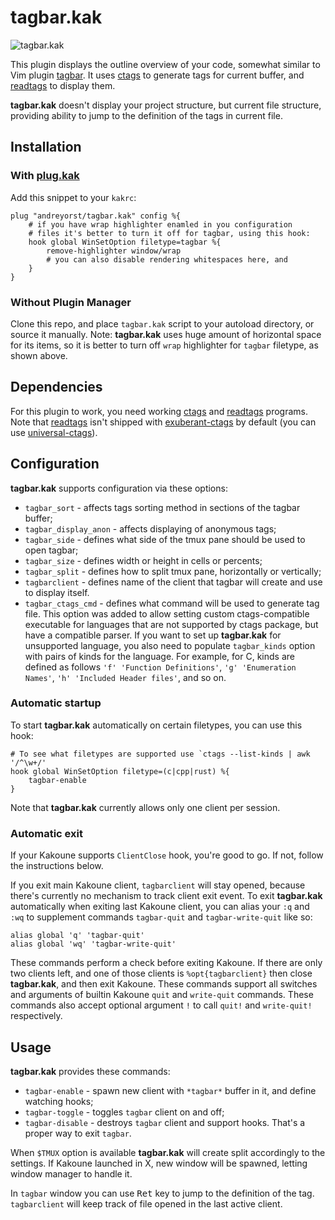 # tagbar.kak

![tagbar.kak](https://user-images.githubusercontent.com/19470159/52857326-e109f800-3137-11e9-8341-8993cfd42d6a.png)

This plugin displays the outline overview  of your code, somewhat similar to Vim
plugin [tagbar][1]. It uses [ctags][2] to  generate tags for current buffer, and
[readtags][3] to display them.

**tagbar.kak** doesn't display  your project structure, but  current file structure,
providing ability to jump to the definition of the tags in current file.

## Installation

### With [plug.kak][4]
Add this snippet to your `kakrc`:

```kak
plug "andreyorst/tagbar.kak" config %{
    # if you have wrap highlighter enamled in you configuration
    # files it's better to turn it off for tagbar, using this hook:
    hook global WinSetOption filetype=tagbar %{
        remove-highlighter window/wrap
        # you can also disable rendering whitespaces here, and
    }
}
```

### Without Plugin Manager
Clone this repo, and place `tagbar.kak` script to your autoload directory, or
source it manually. Note: **tagbar.kak** uses huge amount of horizontal space
for its items, so it is better to turn off `wrap` highlighter for `tagbar`
filetype, as shown above.

## Dependencies
For this plugin to work, you need working [ctags][2] and [readtags][3] programs.
Note that [readtags][3] isn't shipped with [exuberant-ctags][2] by default (you
can use [universal-ctags][5]).


## Configuration
**tagbar.kak** supports configuration via these options:
- `tagbar_sort` - affects tags sorting method in sections of the tagbar buffer;
- `tagbar_display_anon` - affects displaying of anonymous tags;
- `tagbar_side` - defines what side of the tmux pane should be used to open tagbar;
- `tagbar_size` - defines width or height in cells or percents;
- `tagbar_split` - defines how to split tmux pane, horizontally or vertically;
- `tagbarclient` - defines name of the client that tagbar will create and use to
  display itself.
- `tagbar_ctags_cmd` - defines what command will be used to generate tag
  file. This option was added to allow setting custom ctags-compatible
  executable for languages that are not supported by ctags package, but have a
  compatible parser. If you want to set up **tagbar.kak** for unsupported
  language, you also need to populate `tagbar_kinds` option with pairs of kinds
  for the language. For example, for C, kinds are defined as follows `'f'
  'Function Definitions'`, `'g' 'Enumeration Names'`, `'h' 'Included Header
  files'`, and so on.

### Automatic startup
To start **tagbar.kak** automatically on certain filetypes, you can use this hook:

```kak
# To see what filetypes are supported use `ctags --list-kinds | awk '/^\w+/'
hook global WinSetOption filetype=(c|cpp|rust) %{
    tagbar-enable
}
```

Note that **tagbar.kak** currently allows only one client per session.

### Automatic exit
If your Kakoune supports `ClientClose` hook, you're good to go. If not, follow
the instructions below.

If you exit main Kakoune client, `tagbarclient` will stay opened, because
there's currently no mechanism to track client exit event. To exit
**tagbar.kak** automatically when exiting last Kakoune client, you can alias
your `:q` and `:wq` to supplement commands `tagbar-quit` and `tagbar-write-quit`
like so:

```kak
alias global 'q' 'tagbar-quit'
alias global 'wq' 'tagbar-write-quit'
```

These commands perform a check before exiting Kakoune. If there are only two
clients left, and one of those clients is `%opt{tagbarclient}` then close
**tagbar.kak**, and then exit Kakoune. These commands support all switches and
arguments of builtin Kakoune `quit` and `write-quit` commands. These commands
also accept optional argument `!` to call `quit!` and `write-quit!`
respectively.

## Usage
**tagbar.kak** provides these commands:
- `tagbar-enable` - spawn new client with `*tagbar*` buffer in it, and define
  watching hooks;
- `tagbar-toggle` - toggles `tagbar` client on and off;
- `tagbar-disable` - destroys `tagbar` client and support hooks. That's a proper
  way to exit `tagbar`.

When `$TMUX` option is available **tagbar.kak** will create split accordingly to the
settings.  If Kakoune launched in X, new window will be spawned, letting window
manager to handle it.

In `tagbar` window you can use <kbd>Ret</kbd> key to jump to the definition of
the tag. `tagbarclient` will keep track of file opened in the last active
client.

[1]: https://github.com/majutsushi/tagbar
[2]: http://ctags.sourceforge.net/
[3]: http://ctags.sourceforge.net/tool_support.html
[4]: https://github.com/andreyorst/plug.kak
[5]: https://github.com/universal-ctags
